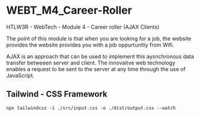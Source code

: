 # WEBT_M4_Career-Roller
HTLW3R - WebTech - Module 4 - Career roller (AJAX Clients)

The point of this module is that when you are looking for a job, 
the website provides the website provides you with a job oppurtunitiy from Wifi.

AJAX is an approach that can be used to implement this aysnchronous data transfer betweeen server and client.
The innovaitve web technology enables a request to be sent to the server at any time through the use of JavaScript.

## Tailwind - CSS Framework
```
npx tailwindcss -i ./src/input.css -o ./dist/output.css --watch
```